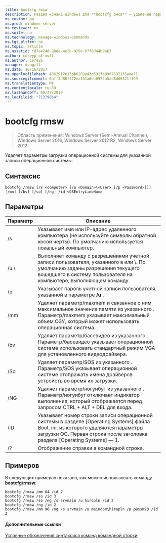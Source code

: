 ```yaml
---
title: bootcfg rmsw
description: Раздел команд Windows для **bootcfg рмсв** — удаление параметров загрузки операционной системы для указанной записи операционной системы.
ms.custom: na
ms.prod: windows-server
ms.reviewer: na
ms.suite: na
ms.technology: manage-windows-commands
ms.tgt_pltfrm: na
ms.topic: article
ms.assetid: fd7e4248-880e-4e2b-929e-87f8d44b9a63
author: coreyp-at-msft
ms.author: coreyp
manager: dongill
ms.date: 10/16/2017
ms.openlocfilehash: 43629f2e13bb6269a43d592fa0907637135aea71
ms.sourcegitcommit: 6aff3d88ff22ea141a6ea6572a5ad8dd6321f199
ms.translationtype: MT
ms.contentlocale: ru-RU
ms.lasthandoff: 09/27/2019
ms.locfileid: "71379864"
---
```

# <a name="bootcfg-rmsw"></a>bootcfg rmsw

>Область применения: Windows Server (Semi-Annual Channel), Windows Server 2016, Windows Server 2012 R2, Windows Server 2012

Удаляет параметры загрузки операционной системы для указанной записи операционной системы.

## <a name="syntax"></a>Синтаксис
```
bootcfg /rmsw [/s <computer> [/u <Domain>\<User> [/p <Password>]]] [/mm] [/bv] [/so] [/ng] /id <OSEntryLineNum>
```
## <a name="parameters"></a>Параметры

|      Параметр       |                                                                                                      Описание                                                                                                       |
|----------------------|------------------------------------------------------------------------------------------------------------------------------------------------------------------------------------------------------------------------|
|    /s <computer>     |                                                   Указывает имя или IP-адрес удаленного компьютера (не используйте символы обратной косой черты). По умолчанию используется локальный компьютер.                                                   |
| /u <Domain>\\<User>  |          Выполняет команду с разрешениями учетной записи пользователя, указанного в <User> или <Domain>\\<User>. По умолчанию заданы разрешения текущего вошедшего в систему пользователя на компьютере, выполняющем команду.          |
|    /p <Password>     |                                                                 Указывает пароль учетной записи пользователя, указанной в параметре **/u** .                                                                  |
|         /mm          |           Удаляет параметр/maxmem и связанное с ним максимальное значение памяти из указанного <OSEntryLineNum>. Параметр/maxmem указывает максимальный объем ОЗУ, который может использовать операционная система.            |
|         /bv          |                     Удаляет параметр/басевидео из указанного <OSEntryLineNum>. Параметр/басевидео указывает операционной системе использовать стандартный режим VGA для установленного видеодрайвера.                     |
|         /So          |                         Удаляет параметр/SOS из указанного <OSEntryLineNum>. Параметр/SOS указывает операционной системе отображать имена драйверов устройств во время их загрузки.                          |
|         /NG          |                         Удаляет параметр/ногуибут из указанного <OSEntryLineNum>. Параметр/ногуибут отключает индикатор выполнения, который отображается перед запросом CTRL + ALT + DEL для входа.                          |
| /ID <OSEntryLineNum> | Указывает номер строки записи операционной системы в разделе [Operating Systems] файла Boot. ini, из которого удаляются параметры загрузки ОС. Первая строка после заголовка раздела [Operating Systems] — 1. |
|          /?          |                                                                                          Отображение справки в командной строке.                                                                                          |

## <a name="BKMK_examples"></a>Примеров
В следующих примерах показано, как можно использовать команду **bootcfg/rmsw**:
```
bootcfg /rmsw /mm 64 /id 2 
bootcfg /rmsw /so /id 3 
bootcfg /rmsw /so /ng /s srvmain /u hiropln /id 2 
bootcfg /rmsw /ng /id 2 
bootcfg /rmsw /mm 96 /ng /s srvmain /u maindom\hiropln /p p@ssW23 /id 2       
```
#### <a name="additional-references"></a>Дополнительные ссылки
[Условные обозначения синтаксиса команд командной строки](command-line-syntax-key.md)
